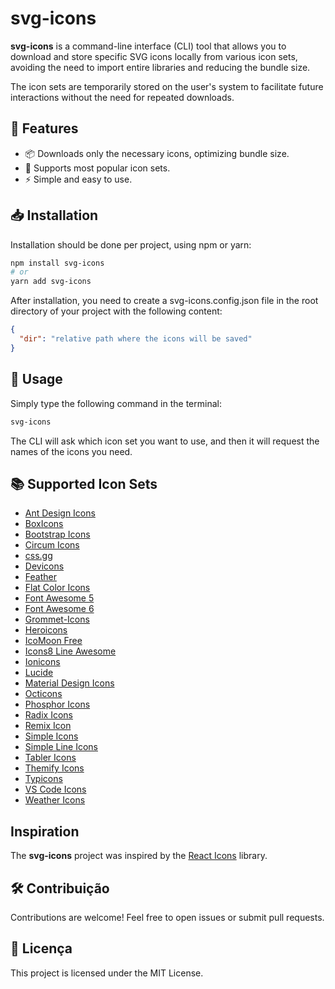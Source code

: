 # svg-icons

**svg-icons** is a command-line interface (CLI) tool that allows you to download and store specific SVG icons locally from various icon sets, avoiding the need to import entire libraries and reducing the bundle size.

The icon sets are temporarily stored on the user's system to facilitate future interactions without the need for repeated downloads.

## 📌 Features

- 📦 Downloads only the necessary icons, optimizing bundle size.
- 🚀 Supports most popular icon sets.
- ⚡ Simple and easy to use.

## 📥 Installation

Installation should be done per project, using npm or yarn:

```sh
npm install svg-icons
# or
yarn add svg-icons
```

After installation, you need to create a svg-icons.config.json file in the root directory of your project with the following content:

```json
{
  "dir": "relative path where the icons will be saved"
}
```

## 🚀 Usage

Simply type the following command in the terminal:

```sh
svg-icons
```

The CLI will ask which icon set you want to use, and then it will request the names of the icons you need.

## 📚 Supported Icon Sets

- [Ant Design Icons](https://github.com/ant-design/ant-design-icons)
- [BoxIcons](https://github.com/atisawd/boxicons)
- [Bootstrap Icons](https://github.com/twbs/icons)
- [Circum Icons](https://circumicons.com/)
- [css.gg](https://github.com/astrit/css.gg)
- [Devicons](https://vorillaz.github.io/devicons/)
- [Feather](https://feathericons.com/)
- [Flat Color Icons](https://github.com/icons8/flat-color-icons)
- [Font Awesome 5](https://fontawesome.com/)
- [Font Awesome 6](https://fontawesome.com/)
- [Grommet-Icons](https://github.com/grommet/grommet-icons)
- [Heroicons](https://github.com/tailwindlabs/heroicons)
- [IcoMoon Free](https://github.com/Keyamoon/IcoMoon-Free)
- [Icons8 Line Awesome](https://icons8.com/line-awesome)
- [Ionicons](https://ionicons.com/)
- [Lucide](https://lucide.dev/)
- [Material Design Icons](http://google.github.io/material-design-icons/)
- [Octicons](https://octicons.github.com/)
- [Phosphor Icons](https://github.com/phosphor-icons/core)
- [Radix Icons](https://icons.radix-ui.com)
- [Remix Icon](https://github.com/Remix-Design/RemixIcon)
- [Simple Icons](https://simpleicons.org/)
- [Simple Line Icons](https://thesabbir.github.io/simple-line-icons/)
- [Tabler Icons](https://github.com/tabler/tabler-icons)
- [Themify Icons](https://github.com/lykmapipo/themify-icons)
- [Typicons](http://s-ings.com/typicons/)
- [VS Code Icons](https://github.com/microsoft/vscode-codicons)
- [Weather Icons](https://erikflowers.github.io/weather-icons/)

## Inspiration

The **svg-icons** project was inspired by the [React Icons](https://github.com/react-icons/react-icons) library.

## 🛠 Contribuição

Contributions are welcome! Feel free to open issues or submit pull requests.

## 📄 Licença

This project is licensed under the MIT License.
